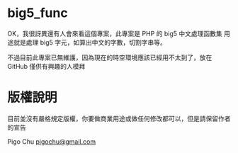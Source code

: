 big5_func
=========

OK，我很訝異還有人會來看這個專案，此專案是 PHP 的 big5 中文處理函數集
用途就是處理 big5 字元，如算出中文的字數，切割字串等。

不過目前此專案已無維護，因為現在的時空環境應該已經用不太到了，放在 GitHub 僅供有興趣的人模拜

# 版權說明 #

目前並沒有嚴格規定版權，你要做商業用途或做任何修改都可以，但是請保留作者的宣告

Pigo Chu <pigochu@gmail.com>
